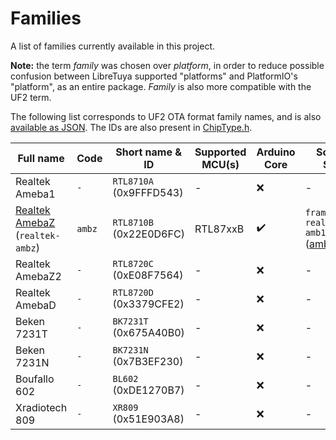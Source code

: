 # Families

A list of families currently available in this project.

**Note:** the term *family* was chosen over *platform*, in order to reduce possible confusion between LibreTuya supported "platforms" and PlatformIO's "platform", as an entire package. *Family* is also more compatible with the UF2 term.

The following list corresponds to UF2 OTA format family names, and is also [available as JSON](../uf2families.json). The IDs are also present in [ChipType.h](../arduino/libretuya/core/ChipType.h).

Full name                                                              | Code   | Short name & ID         | Supported MCU(s) | Arduino Core | Source SDK
-----------------------------------------------------------------------|--------|-------------------------|------------------|--------------|--------------------------------------------------------------------------
Realtek Ameba1                                                         | `-`    | `RTL8710A` (0x9FFFD543) | -                | ❌            | -
[Realtek AmebaZ](https://www.amebaiot.com/en/amebaz/) (`realtek-ambz`) | `ambz` | `RTL8710B` (0x22E0D6FC) | RTL87xxB         | ✔️           | `framework-realtek-amb1` ([amb1_sdk](https://github.com/ambiot/amb1_sdk))
Realtek AmebaZ2                                                        | `-`    | `RTL8720C` (0xE08F7564) | -                | ❌            | -
Realtek AmebaD                                                         | `-`    | `RTL8720D` (0x3379CFE2) | -                | ❌            | -
Beken 7231T                                                            | `-`    | `BK7231T` (0x675A40B0)  | -                | ❌            | -
Beken 7231N                                                            | `-`    | `BK7231N` (0x7B3EF230)  | -                | ❌            | -
Boufallo 602                                                           | `-`    | `BL602` (0xDE1270B7)    | -                | ❌            | -
Xradiotech 809                                                         | `-`    | `XR809` (0x51E903A8)    | -                | ❌            | -
